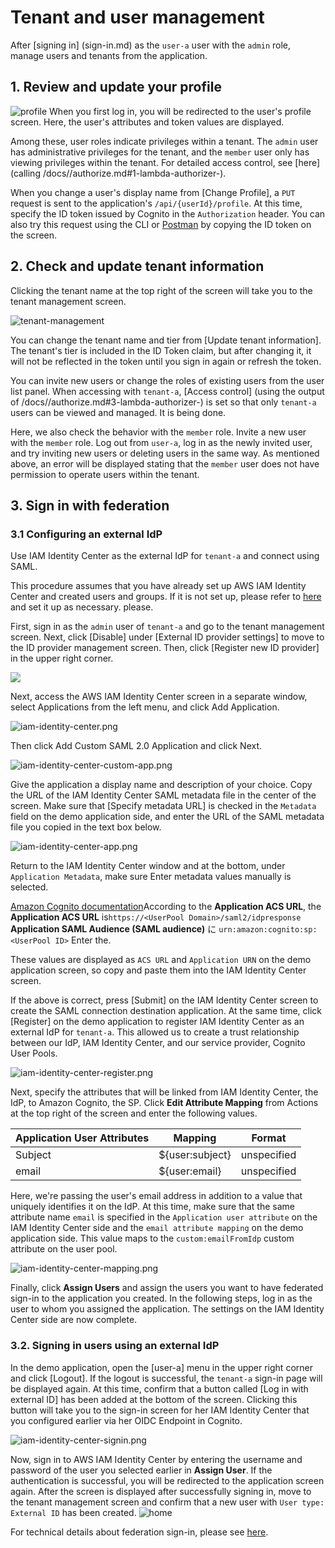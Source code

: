 # Tenant and user management

After [signing in] (sign-in.md) as the `user-a` user with the `admin` role, manage users and tenants from the application.

## 1. Review and update your profile
![profile](/docs/images/profile.png)
When you first log in, you will be redirected to the user's profile screen. Here, the user's attributes and token values are displayed.

Among these, user roles indicate privileges within a tenant. The `admin` user has administrative privileges for the tenant, and the `member` user only has viewing privileges within the tenant. For detailed access control, see [here](calling /docs//authorize.md#1-lambda-authorizer-).

When you change a user's display name from [Change Profile], a `PUT` request is sent to the application's `/api/{userId}/profile`. At this time, specify the ID token issued by Cognito in the `Authorization` header. You can also try this request using the CLI or [Postman](https://www.postman.com/) by copying the ID token on the screen.

## 2. Check and update tenant information

Clicking the tenant name at the top right of the screen will take you to the tenant management screen.

![tenant-management](/docs/images/tenant-management.png)

You can change the tenant name and tier from [Update tenant information]. The tenant's tier is included in the ID Token claim, but after changing it, it will not be reflected in the token until you sign in again or refresh the token.

You can invite new users or change the roles of existing users from the user list panel. When accessing with `tenant-a`, [Access control] (using the output of /docs//authorize.md#3-lambda-authorizer-) is set so that only `tenant-a` users can be viewed and managed. It is being done.


Here, we also check the behavior with the `member` role. Invite a new user with the `member` role. Log out from `user-a`, log in as the newly invited user, and try inviting new users or deleting users in the same way. As mentioned above, an error will be displayed stating that the `member` user does not have permission to operate users within the tenant.

## 3. Sign in with federation

### 3.1 Configuring an external IdP

Use IAM Identity Center as the external IdP for `tenant-a` and connect using SAML.

This procedure assumes that you have already set up AWS IAM Identity Center and created users and groups. If it is not set up, please refer to [here](https://aws.amazon.com/jp/premiumsupport/knowledge-center/assign-user-access-aws-sso/) and set it up as necessary. please.

First, sign in as the `admin` user of `tenant-a` and go to the tenant management screen. Next, click [Disable] under [External ID provider settings] to move to the ID provider management screen. Then, click [Register new ID provider] in the upper right corner.

![](/docs/images/idp-management.png)

Next, access the AWS IAM Identity Center screen in a separate window, select Applications from the left menu, and click Add Application.

![iam-identity-center.png](images/iam-identity-center.png)

Then click Add Custom SAML 2.0 Application and click Next.

![iam-identity-center-custom-app.png](images/iam-identity-center-custom-app.png)

Give the application a display name and description of your choice. Copy the URL of the IAM Identity Center SAML metadata file in the center of the screen. Make sure that [Specify metadata URL] is checked in the `Metadata` field on the demo application side, and enter the URL of the SAML metadata file you copied in the text box below.

![iam-identity-center-app.png](images/iam-identity-center-app.png)

Return to the IAM Identity Center window and at the bottom, under `Application Metadata`, make sure Enter metadata values manually is selected.

[Amazon Cognito documentation](https://docs.aws.amazon.com/ja_jp/cognito/latest/developerguide/cognito-user-pools-saml-idp.html)According to the **Application ACS URL**, the **Application ACS URL** is`https://<UserPool Domain>/saml2/idpresponse` **Application SAML Audience (SAML audience)** に `urn:amazon:cognito:sp:<UserPool ID>` Enter the.

These values are displayed as `ACS URL` and `Application URN` on the demo application screen, so copy and paste them into the IAM Identity Center screen.

If the above is correct, press [Submit] on the IAM Identity Center screen to create the SAML connection destination application. At the same time, click [Register] on the demo application to register IAM Identity Center as an external IdP for `tenant-a`. This allowed us to create a trust relationship between our IdP, IAM Identity Center, and our service provider, Cognito User Pools.

![iam-identity-center-register.png](images/iam-identity-center-register.png)

Next, specify the attributes that will be linked from IAM Identity Center, the IdP, to Amazon Cognito, the SP. Click **Edit Attribute Mapping** from Actions at the top right of the screen and enter the following values.

|Application User Attributes |Mapping|Format|
|-|-|-|
|Subject|${user:subject}|unspecified|
|email|${user:email}|unspecified|

Here, we're passing the user's email address in addition to a value that uniquely identifies it on the IdP. At this time, make sure that the same attribute name `email` is specified in the `Application user attribute` on the IAM Identity Center side and the `email attribute mapping` on the demo application side. This value maps to the `custom:emailFromIdp` custom attribute on the user pool.

![iam-identity-center-mapping.png](images/iam-identity-center-mapping.png)

Finally, click **Assign Users** and assign the users you want to have federated sign-in to the application you created. In the following steps, log in as the user to whom you assigned the application. The settings on the IAM Identity Center side are now complete.

### 3.2. Signing in users using an external IdP

In the demo application, open the [user-a] menu in the upper right corner and click [Logout].
If the logout is successful, the `tenant-a` sign-in page will be displayed again. At this time, confirm that a button called [Log in with external ID] has been added at the bottom of the screen. Clicking this button will take you to the sign-in screen for her IAM Identity Center that you configured earlier via her OIDC Endpoint in Cognito.

![iam-identity-center-signin.png](images/iam-identity-center-signin.png)

Now, sign in to AWS IAM Identity Center by entering the username and password of the user you selected earlier in **Assign User**. If the authentication is successful, you will be redirected to the application screen again.
After the screen is displayed after successfully signing in, move to the tenant management screen and confirm that a new user with `User type: External ID` has been created.
![home](images/tenant-management-federated-user.png)

For technical details about federation sign-in, please see [here](/docs/federation-signin.md).